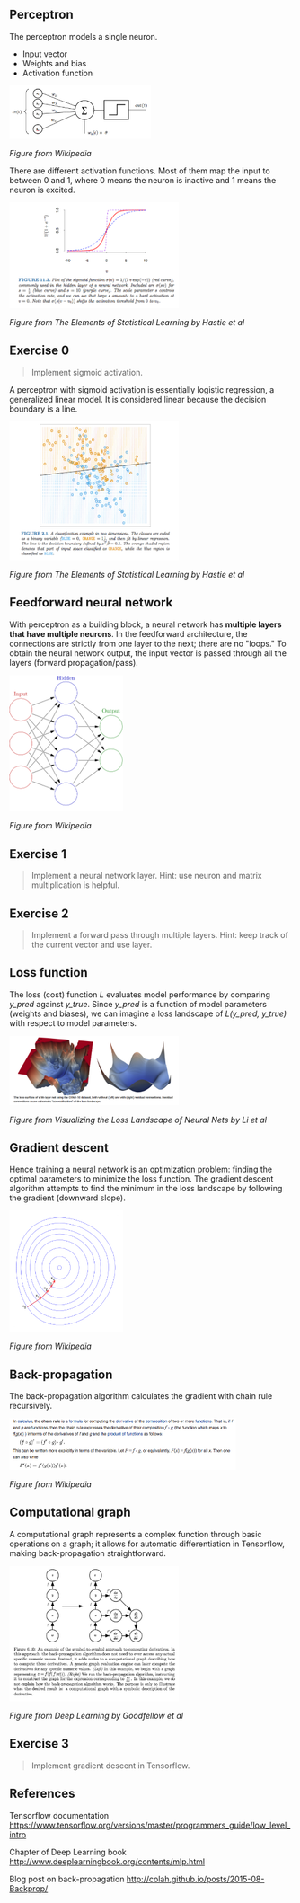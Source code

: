 ## Perceptron

The perceptron models a single neuron. 

* Input vector
* Weights and bias
* Activation function

<img src="/figures/perceptron.png" width="50%">

*Figure from Wikipedia*

There are different activation functions. Most of them map the input to between 0 and 1, where 0 means the neuron is inactive and 1 means the neuron is excited.

<img src="/figures/activation.png" width="60%">

*Figure from The Elements of Statistical Learning by Hastie et al*

## Exercise 0

> Implement sigmoid activation.

A perceptron with sigmoid activation is essentially logistic regression, a generalized linear model. It is considered linear because the decision boundary is a line.

<img src="/figures/logistic.png" width="60%">

*Figure from The Elements of Statistical Learning by Hastie et al*

## Feedforward neural network

With perceptron as a building block, a neural network has **multiple layers that have multiple neurons**. In the feedforward architecture, the connections are strictly from one layer to the next; there are no "loops." To obtain the neural network output, the input vector is passed through all the layers (forward propagation/pass).

<img src="/figures/neuralnet.png" width="40%">

*Figure from Wikipedia*

## Exercise 1

> Implement a neural network layer. Hint: use neuron and matrix multiplication is helpful.

## Exercise 2

> Implement a forward pass through multiple layers. Hint: keep track of the current vector and use layer.

## Loss function

The loss (cost) function *L* evaluates model performance by comparing *y_pred* against *y_true*. Since *y_pred* is a function of model parameters (weights and biases), we can imagine a loss landscape of *L(y_pred, y_true)* with respect to model parameters. 

<img src="/figures/landscape.png" width="60%">

*Figure from Visualizing the Loss Landscape of Neural Nets by Li et al*

## Gradient descent

Hence training a neural network is an optimization problem: finding the optimal parameters to minimize the loss function. The gradient descent algorithm attempts to find the minimum in the loss landscape by following the gradient (downward slope).

<img src="/figures/descent.png" width="40%">

*Figure from Wikipedia*

## Back-propagation

The back-propagation algorithm calculates the gradient with chain rule recursively. 

<img src="/figures/chainrule.png" width="80%">

*Figure from Wikipedia*

## Computational graph

A computational graph represents a complex function through basic operations on a graph; it allows for automatic differentiation in Tensorflow, making back-propagation straightforward.

<img src="/figures/graph.png" width="60%">

*Figure from Deep Learning by Goodfellow et al*


## Exercise 3

> Implement gradient descent in Tensorflow.

## References

Tensorflow documentation https://www.tensorflow.org/versions/master/programmers_guide/low_level_intro

Chapter of Deep Learning book http://www.deeplearningbook.org/contents/mlp.html

Blog post on back-propagation http://colah.github.io/posts/2015-08-Backprop/
